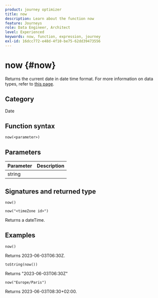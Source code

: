 ```yaml
---
product: journey optimizer
title: now
description: Learn about the function now
feature: Journeys
role: Data Engineer, Architect
level: Experienced
keywords: now, function, expression, journey
exl-id: 16dcc772-e48d-4f10-be75-62dd39473556
---
```

# now {#now}

Returns the current date in date time format. For more information on data types, refer to [this page](../expression/data-types.md).

## Category

Date

## Function syntax

`now(<parameter>)`

## Parameters

|Parameter|Description|
|--- |--- |
|string||

## Signatures and returned type

`now()`

`now("<timeZone id>")`

Returns a dateTime.

## Examples

`now()`

 Returns 2023-06-03T06:30Z.

`toString(now())`

Returns "2023-06-03T06:30Z"

`now("Europe/Paris")`

Returns 2023-06-03T08:30+02:00.

